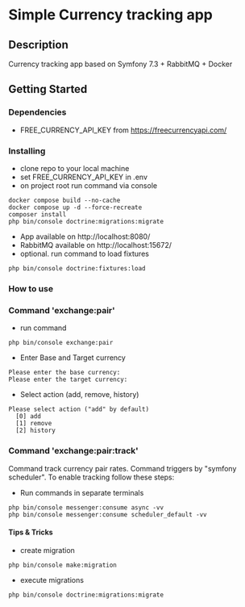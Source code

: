 # Simple Currency tracking app
## Description

Currency tracking app based on Symfony 7.3 + RabbitMQ + Docker

## Getting Started

### Dependencies

* FREE_CURRENCY_API_KEY from https://freecurrencyapi.com/

### Installing

* clone repo to your local machine
* set FREE_CURRENCY_API_KEY in .env
* on project root run command via console
```
docker compose build --no-cache
docker compose up -d --force-recreate
composer install
php bin/console doctrine:migrations:migrate
```
* App available on  http://localhost:8080/ 
* RabbitMQ available on http://localhost:15672/
* optional. run command to load fixtures
```
php bin/console doctrine:fixtures:load
```

### How to use
### Command 'exchange:pair'
* run command
```
php bin/console exchange:pair
```
* Enter Base and Target currency
```
Please enter the base currency:
Please enter the target currency:
```
* Select action (add, remove, history)
```
Please select action ("add" by default)
  [0] add
  [1] remove
  [2] history
```

### Command 'exchange:pair:track'
Command track currency pair rates.
Command triggers by "symfony scheduler".
To enable tracking follow these steps:
* Run commands in separate terminals
```
php bin/console messenger:consume async -vv
php bin/console messenger:consume scheduler_default -vv
```

#### Tips & Tricks
* create migration
```
php bin/console make:migration
```
* execute migrations
```
php bin/console doctrine:migrations:migrate
```
